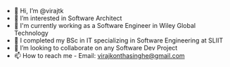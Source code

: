 - 👋 Hi, I’m @virajtk
- 👀 I’m interested in Software Architect
- 💼 I'm currently working as a Software Engineer in Wiley Global Technology
- 🌱 I completed my BSc in IT specializing in Software Engineering at SLIIT
- 💞️ I’m looking to collaborate on any Software Dev Project
- 📫 How to reach me - Email: virajkonthasinghe@gmail.com

<!---
virajtk/virajtk is a ✨ special ✨ repository because its `README.md` (this file) appears on your GitHub profile.
You can click the Preview link to take a look at your changes.
--->
